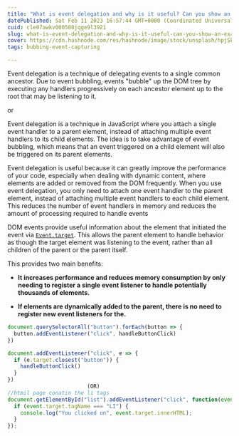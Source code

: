 ```yaml
---
title: "What is event delegation and why is it useful? Can you show an example of how to use it?"
datePublished: Sat Feb 11 2023 16:57:44 GMT+0000 (Coordinated Universal Time)
cuid: cle07awkv000508jqge9l3921
slug: what-is-event-delegation-and-why-is-it-useful-can-you-show-an-example-of-how-to-use-it
cover: https://cdn.hashnode.com/res/hashnode/image/stock/unsplash/hpjSkU2UYSU/upload/27e88907001f28764bb393c738bae726.jpeg
tags: bubbing-event-capturing

---
```


Event delegation is a technique of delegating events to a single common ancestor. Due to event bubbling, events "bubble" up the DOM tree by executing any handlers progressively on each ancestor element up to the root that may be listening to it.

or

Event delegation is a technique in JavaScript where you attach a single event handler to a parent element, instead of attaching multiple event handlers to its child elements. The idea is to take advantage of event bubbling, which means that an event triggered on a child element will also be triggered on its parent elements.

Event delegation is useful because it can greatly improve the performance of your code, especially when dealing with dynamic content, where elements are added or removed from the DOM frequently. When you use event delegation, you only need to attach one event handler to the parent element, instead of attaching multiple event handlers to each child element. This reduces the number of event handlers in memory and reduces the amount of processing required to handle events

DOM events provide useful information about the element that initiated the event via [`Event.target`](http://Event.target). This allows the parent element to handle behavior as though the target element was listening to the event, rather than all children of the parent or the parent itself.

This provides two main benefits:

* **It increases performance and reduces memory consumption by only needing to register a single event listener to handle potentially thousands of elements.**
    
* **If elements are dynamically added to the parent, there is no need to register new event listeners for the.**
    

```js
document.querySelectorAll("button").forEach(button => {
  button.addEventListener("click", handleButtonClick)
})
```

```js
document.addEventListener("click", e => {
  if (e.target.closest("button")) {
    handleButtonClick()
  }
})
                         (OR)
//htmil page conatin the li tags
document.getElementById("list").addEventListener("click", function(event) {
  if (event.target.tagName === "LI") {
    console.log("You clicked on", event.target.innerHTML);
  }
});    
```